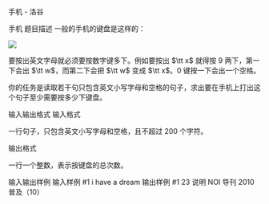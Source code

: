 



手机 - 洛谷














手机
题目描述
一般的手机的键盘是这样的：

![](https://cdn.luogu.com.cn/upload/image_hosting/yq2orii6.png)

要按出英文字母就必须要按数字键多下。例如要按出 $\tt x$ 就得按 $9$ 两下，第一下会出 $\tt w$，而第二下会把 $\tt w$ 变成 $\tt x$。$0$ 键按一下会出一个空格。

你的任务是读取若干句只包含英文小写字母和空格的句子，求出要在手机上打出这个句子至少需要按多少下键盘。

输入输出格式
输入格式

一行句子，只包含英文小写字母和空格，且不超过 200 个字符。

输出格式

一行一个整数，表示按键盘的总次数。

输入输出样例
输入样例 #1
i have a dream
输出样例 #1
23
说明
NOI 导刊 2010 普及（10）







